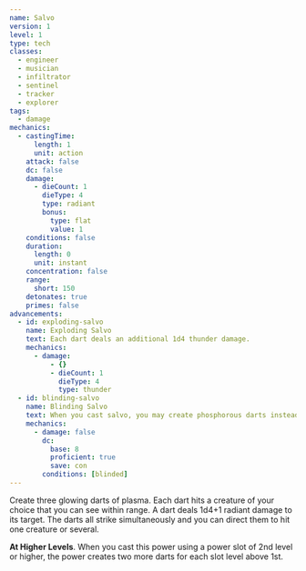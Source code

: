 ```yaml
---
name: Salvo
version: 1
level: 1
type: tech
classes:
  - engineer
  - musician
  - infiltrator
  - sentinel
  - tracker
  - explorer
tags:
  - damage
mechanics:
  - castingTime:
      length: 1
      unit: action
    attack: false
    dc: false
    damage:
      - dieCount: 1
        dieType: 4
        type: radiant
        bonus:
          type: flat
          value: 1
    conditions: false
    duration:
      length: 0
      unit: instant
    concentration: false
    range:
      short: 150
    detonates: true
    primes: false
advancements:
  - id: exploding-salvo
    name: Exploding Salvo
    text: Each dart deals an additional 1d4 thunder damage.
    mechanics:
      - damage:
          - {}
          - dieCount: 1
            dieType: 4
            type: thunder
  - id: blinding-salvo
    name: Blinding Salvo
    text: When you cast salvo, you may create phosphorous darts instead. The darts no longer deal damage and cannot detonate primed targets. Instead, each dart explodes in a bright flash of light. Each creature hit by a dart must succeed on a Constitution saving throw or becomes blinded until the end of your next turn.
    mechanics:
      - damage: false
        dc:
          base: 8
          proficient: true
          save: con
        conditions: [blinded]
---
```

Create three glowing darts of plasma. Each dart hits a creature of your choice that you can see within range. A dart
deals 1d4+1 radiant damage to its target. The darts all strike simultaneously and you can direct them to hit one
creature or several.

__At Higher Levels__. When you cast this power using a power slot of 2nd level or higher, the power creates two
more darts for each slot level above 1st.
